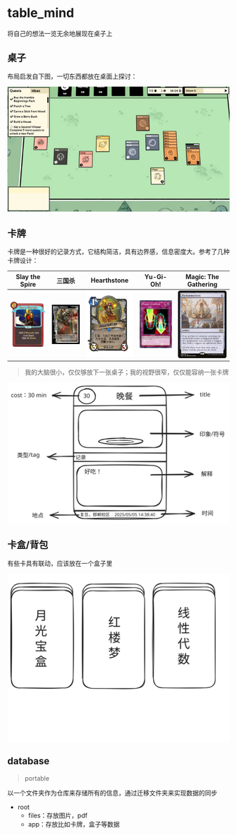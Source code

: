 # table_mind

将自己的想法一览无余地展现在桌子上

## 桌子

布局启发自下图，一切东西都放在桌面上探讨：

<p align="center">
  <img src="docs/Gameplay_1.webp" alt="Gameplay Illustration">
</p>

## 卡牌

卡牌是一种很好的记录方式，它结构简洁，具有边界感，信息密度大。参考了几种卡牌设计：

| Slay the Spire | 三国杀 | Hearthstone | Yu-Gi-Oh! | Magic: The Gathering |
|:--------------:|:------:|:-----------:|:---------:|:--------------------:|
| ![Slay the Spire](docs/PowerThrough.webp) | [![三国杀](docs/华雄.png)](https://catscarf.github.io/) | [![Hearthstone](docs/Draenei.webp)](https://hs.blizzard.cn/cards/) | [![Yu-Gi-Oh!](docs/Magic_Cylinder.jpg)](https://kooriookami.github.io/yugioh-card/) | [![Magic: The Gathering](docs/2x2-310-panharmonicon.jpg)](https://scryfall.com/card/2x2/310/panharmonicon) |

> 我的大脑很小，仅仅够放下一张桌子；我的视野很窄，仅仅能容纳一张卡牌

<p align="center">
  <img src="docs/card.excalidraw.svg" alt="Design Illustration">
</p>

## 卡盒/背包

有些卡具有联动，应该放在一个盒子里

<p align="center">
  <img src="docs/box.excalidraw.svg" alt="Box Illustration">
</p>

## database

> portable

以一个文件夹作为仓库来存储所有的信息，通过迁移文件夹来实现数据的同步

- root
  - files：存放图片，pdf
  - app：存放比如卡牌，盒子等数据
